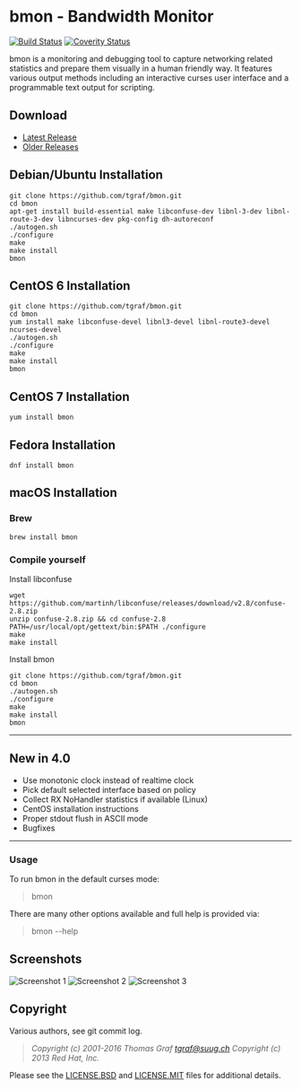 # bmon - Bandwidth Monitor

[![Build Status](https://travis-ci.org/tgraf/bmon.svg?branch=master)](https://travis-ci.org/tgraf/bmon)
[![Coverity Status](https://scan.coverity.com/projects/2864/badge.svg)](https://scan.coverity.com/projects/2864)

bmon is a monitoring and debugging tool to capture networking related
statistics and prepare them visually in a human friendly way. It
features various output methods including an interactive curses user
interface and a programmable text output for scripting.

## Download

 * [Latest Release](https://github.com/tgraf/bmon/releases/latest)
 * [Older Releases](https://github.com/tgraf/bmon/releases)

## Debian/Ubuntu Installation

```
git clone https://github.com/tgraf/bmon.git
cd bmon
apt-get install build-essential make libconfuse-dev libnl-3-dev libnl-route-3-dev libncurses-dev pkg-config dh-autoreconf
./autogen.sh
./configure
make
make install
bmon
```
## CentOS 6 Installation

```
git clone https://github.com/tgraf/bmon.git
cd bmon
yum install make libconfuse-devel libnl3-devel libnl-route3-devel ncurses-devel
./autogen.sh
./configure
make
make install
bmon
```

## CentOS 7 Installation

```
yum install bmon
```

## Fedora Installation

```
dnf install bmon
```

## macOS Installation

### Brew
```
brew install bmon
```

### Compile yourself
Install libconfuse
```
wget https://github.com/martinh/libconfuse/releases/download/v2.8/confuse-2.8.zip
unzip confuse-2.8.zip && cd confuse-2.8
PATH=/usr/local/opt/gettext/bin:$PATH ./configure
make
make install
```

Install bmon
```
git clone https://github.com/tgraf/bmon.git
cd bmon
./autogen.sh
./configure
make
make install
bmon
```

-------------
## New in 4.0
 * Use monotonic clock instead of realtime clock
 * Pick default selected interface based on policy
 * Collect RX NoHandler statistics if available (Linux)
 * CentOS installation instructions
 * Proper stdout flush in ASCII mode
 * Bugfixes

-------------
### Usage

To run bmon in the default curses mode:

> bmon

There are many other options available and full help is
provided via:

> bmon --help

## Screenshots

![Screenshot 1](https://github.com/tgraf/bmon/raw/gh-pages/images/shot3.png)
![Screenshot 2](https://github.com/tgraf/bmon/raw/gh-pages/images/shot1.png)
![Screenshot 3](https://github.com/tgraf/bmon/raw/gh-pages/images/shot2.png)

## Copyright

Various authors, see git commit log.

> *Copyright (c) 2001-2016 Thomas Graf <tgraf@suug.ch>*
> *Copyright (c) 2013 Red Hat, Inc.*

Please see the [LICENSE.BSD](https://github.com/tgraf/bmon/blob/master/LICENSE.BSD)
and [LICENSE.MIT](https://github.com/tgraf/bmon/blob/master/LICENSE.MIT) files for
additional details.


